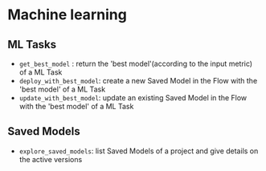 # Machine learning

## ML Tasks

* `get_best_model` : return the 'best model'(according to the input metric) of a ML Task
* `deploy_with_best_model`: create a new Saved Model in the Flow with the 'best model' of a ML Task
* `update_with_best_model`: update an existing Saved Model in the Flow with the 'best model' of a ML Task

## Saved Models

* `explore_saved_models`: list Saved Models of a project and give details on the active versions